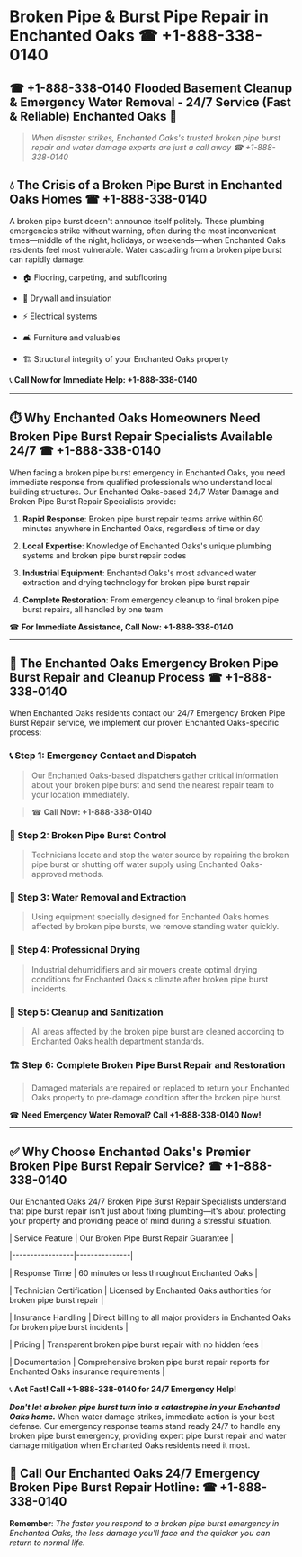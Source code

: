 # Broken Pipe & Burst Pipe Repair in Enchanted Oaks ☎ +1-888-338-0140  
## ☎ +1-888-338-0140 Flooded Basement Cleanup & Emergency Water Removal - 24/7 Service (Fast & Reliable) Enchanted Oaks 🚨  

> *When disaster strikes, Enchanted Oaks's trusted broken pipe burst repair and water damage experts are just a call away ☎ +1-888-338-0140*  

## 💧 The Crisis of a Broken Pipe Burst in Enchanted Oaks Homes ☎ +1-888-338-0140  

A broken pipe burst doesn't announce itself politely. These plumbing emergencies strike without warning, often during the most inconvenient times—middle of the night, holidays, or weekends—when Enchanted Oaks residents feel most vulnerable. Water cascading from a broken pipe burst can rapidly damage:  

* 🏠 Flooring, carpeting, and subflooring  
* 🧱 Drywall and insulation  
* ⚡ Electrical systems  
* 🛋️ Furniture and valuables  
* 🏗️ Structural integrity of your Enchanted Oaks property  

📞 **Call Now for Immediate Help: +1-888-338-0140**  

---  

## ⏱️ Why Enchanted Oaks Homeowners Need Broken Pipe Burst Repair Specialists Available 24/7 ☎ +1-888-338-0140  

When facing a broken pipe burst emergency in Enchanted Oaks, you need immediate response from qualified professionals who understand local building structures. Our Enchanted Oaks-based 24/7 Water Damage and Broken Pipe Burst Repair Specialists provide:  

1. **Rapid Response**: Broken pipe burst repair teams arrive within 60 minutes anywhere in Enchanted Oaks, regardless of time or day  
2. **Local Expertise**: Knowledge of Enchanted Oaks's unique plumbing systems and broken pipe burst repair codes  
3. **Industrial Equipment**: Enchanted Oaks's most advanced water extraction and drying technology for broken pipe burst repair  
4. **Complete Restoration**: From emergency cleanup to final broken pipe burst repairs, all handled by one team  

☎ **For Immediate Assistance, Call Now: +1-888-338-0140**  

---  

## 🔧 The Enchanted Oaks Emergency Broken Pipe Burst Repair and Cleanup Process ☎ +1-888-338-0140  

When Enchanted Oaks residents contact our 24/7 Emergency Broken Pipe Burst Repair service, we implement our proven Enchanted Oaks-specific process:  

### 📞 Step 1: Emergency Contact and Dispatch  
> Our Enchanted Oaks-based dispatchers gather critical information about your broken pipe burst and send the nearest repair team to your location immediately.  
> ☎ **Call Now: +1-888-338-0140**  

### 🚿 Step 2: Broken Pipe Burst Control  
> Technicians locate and stop the water source by repairing the broken pipe burst or shutting off water supply using Enchanted Oaks-approved methods.  

### 🌊 Step 3: Water Removal and Extraction  
> Using equipment specially designed for Enchanted Oaks homes affected by broken pipe bursts, we remove standing water quickly.  

### 💨 Step 4: Professional Drying  
> Industrial dehumidifiers and air movers create optimal drying conditions for Enchanted Oaks's climate after broken pipe burst incidents.  

### 🧼 Step 5: Cleanup and Sanitization  
> All areas affected by the broken pipe burst are cleaned according to Enchanted Oaks health department standards.  

### 🏗️ Step 6: Complete Broken Pipe Burst Repair and Restoration  
> Damaged materials are repaired or replaced to return your Enchanted Oaks property to pre-damage condition after the broken pipe burst.  

☎ **Need Emergency Water Removal? Call +1-888-338-0140 Now!**  

---  

## ✅ Why Choose Enchanted Oaks's Premier Broken Pipe Burst Repair Service? ☎ +1-888-338-0140  

Our Enchanted Oaks 24/7 Broken Pipe Burst Repair Specialists understand that pipe burst repair isn't just about fixing plumbing—it's about protecting your property and providing peace of mind during a stressful situation.  

| Service Feature | Our Broken Pipe Burst Repair Guarantee |  
|-----------------|---------------|  
| Response Time | 60 minutes or less throughout Enchanted Oaks |  
| Technician Certification | Licensed by Enchanted Oaks authorities for broken pipe burst repair |  
| Insurance Handling | Direct billing to all major providers in Enchanted Oaks for broken pipe burst incidents |  
| Pricing | Transparent broken pipe burst repair with no hidden fees |  
| Documentation | Comprehensive broken pipe burst repair reports for Enchanted Oaks insurance requirements |  

📞 **Act Fast! Call +1-888-338-0140 for 24/7 Emergency Help!**  

***Don't let a broken pipe burst turn into a catastrophe in your Enchanted Oaks home.*** When water damage strikes, immediate action is your best defense. Our emergency response teams stand ready 24/7 to handle any broken pipe burst emergency, providing expert pipe burst repair and water damage mitigation when Enchanted Oaks residents need it most.  

## 📱 Call Our Enchanted Oaks 24/7 Emergency Broken Pipe Burst Repair Hotline: ☎ +1-888-338-0140  

**Remember**: *The faster you respond to a broken pipe burst emergency in Enchanted Oaks, the less damage you'll face and the quicker you can return to normal life.*